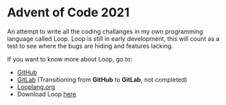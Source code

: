 # Advent of Code 2021

An attempt to write all the coding challanges in my own programming language called Loop. Loop is still in early development, 
this will count as a test to see where the bugs are hiding and features lacking.

If you want to know more about Loop, go to:
 - [GitHub](https://github.com/looplanguage)
 - [GitLab](https://gitlab.com/looplanguage) (Transitioning from **GitHub** to **GitLab**, not completed)
 - [Looplang.org](https://looplang.org)
 - Download Loop [here](https://downloads.looplang.org)
